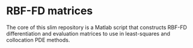 # RBF-FD matrices
The core of this slim repository is a Matlab script that constructs RBF-FD differentiation and evaluation matrices to use in least-squares and collocation PDE methods.
